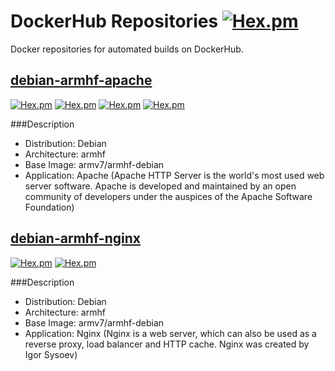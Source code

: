 # DockerHub Repositories [![Hex.pm](https://img.shields.io/hexpm/l/plug.svg)](http://www.apache.org/licenses/LICENSE-2.0)
Docker repositories for automated builds on DockerHub. 

## [debian-armhf-apache](https://github.com/pelayolluna/docker-hub/tree/master/repositories/debian-armhf-apache)
[![Hex.pm](https://images.microbadger.com/badges/version/lluna89/debian-armhf-apache.svg)](https://microbadger.com/images/lluna89/debian-armhf-apache) [![Hex.pm](https://images.microbadger.com/badges/image/lluna89/debian-armhf-apache.svg)](https://microbadger.com/images/lluna89/debian-armhf-apache) [![Hex.pm](https://img.shields.io/docker/stars/lluna89/debian-armhf-apache.svg)](https://hub.docker.com/r/lluna89/debian-armhf-apache/) [![Hex.pm](https://img.shields.io/docker/pulls/lluna89/debian-armhf-apache.svg)](https://hub.docker.com/r/lluna89/debian-armhf-apache/)

###Description
- Distribution: Debian
- Architecture: armhf
- Base Image: armv7/armhf-debian
- Application: Apache (Apache HTTP Server is the world's most used web server software. Apache is developed and maintained by an open community of developers under the auspices of the Apache Software Foundation)

## [debian-armhf-nginx](https://github.com/pelayolluna/docker-hub/tree/master/repositories/debian-armhf-nginx)
[![Hex.pm](https://img.shields.io/docker/stars/lluna89/debian-armhf-nginx.svg)](https://hub.docker.com/r/lluna89/debian-armhf-nginx/) [![Hex.pm](https://img.shields.io/docker/pulls/lluna89/debian-armhf-nginx.svg)](https://hub.docker.com/r/lluna89/debian-armhf-nginx/)

###Description
- Distribution: Debian
- Architecture: armhf
- Base Image: armv7/armhf-debian
- Application: Nginx (Nginx is a web server, which can also be used as a reverse proxy, load balancer and HTTP cache. Nginx was created by Igor Sysoev)



